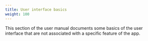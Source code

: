```yaml
---
title: User interface basics
weight: 100
---
```


This section of the user manual documents some basics of the user interface that are not associated with a specific feature of the app.
